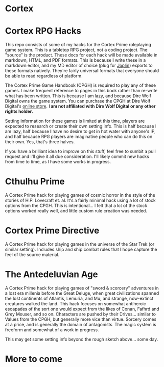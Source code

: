 # Cortex

# Cortex RPG Hacks

This repo consists of some of my hacks for the Cortex Prime roleplaying game system. This is a tabletop RPG project, not a coding project. The "source" is the product. These docs for each hack will be made available in markdown, HTML, and PDF formats. This is because I write these in a markdown editor, and my MD editor of choice (plug for [Joplin](https://github.com/laurent22/joplin)) exports to these formats natively. They're fairly universal formats that everyone should be able to read regardless of platform.

The Cortex Prime Game Handbook (CPGH) is required to play any of these games. I make frequent reference to pages in this book rather than re-write what has been written. This is because I am lazy, and because Dire Wolf Digital owns the game system. You can purchase the CPGH at Dire Wolf Digital's [online store](https://shop.direwolfdigital.com/collections/rpg). **I am not affiliated with Dire Wolf Digital or any other rights holder.** 

Setting information for these games is limited at this time, players are expected to research or create their own setting info. This is half because I am lazy, half because I have no desire to get in hot water with anyone's IP, and half because RPG players are imaginative people who can do this on their own. Yes, that's three halves.

If you have a brilliant idea to improve on this stuff, feel free to sumbit a pull request and I'll give it all due consideration. I'll likely commit new hacks from time to time, as I have some works in progress.

# Cthulhu Prime
A Cortex Prime hack for playing games of cosmic horror in the style of the stories of H.P. Lovecraft et. al. It's a fairly minimal hack using a lot of stock options from the CPGH. This is intentional... I felt that a lot of the stock options worked really well, and little custom rule creation was needed.

# Cortex Prime Directive
A Cortex Prime hack for playing games in the universe of the Star Trek (or similar setting). Includes ship and ship combat rules that I hope capture the feel of the source material.

# The Antedeluvian Age
A Cortex Prime hack for playing games of "sword & scorcery" adventures in a lost era millenia before the Great Deluge, when great civilizations spanned the lost continents of Atlantis, Lemuria, and Mu, and strange, now-extinct creatures walked the land. This hack focuses on somewhat antiheroic escapades of the sort one would expect from the likes of Conan, Fafhrd and Grey Mouser, and so on. Characters are pushed by their Drives... similar to Values from the CPGH, but generally more vice than virtue. Sorcery comes at a price, and is generally the domain of antagonists. The magic system is freeform and somewhat of a work in progress.

This may get some setting info beyond the rough sketch above... some day.

# More to come
